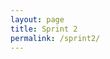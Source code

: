 ```yaml
---
layout: page
title: Sprint 2 
permalink: /sprint2/
---
```

<html lang="en">
<head>
    <meta charset="UTF-8">
    <meta name="viewport" content="width=device-width, initial-scale=1.0">
    <title>Sprint 2</title>
    <style>
        nav ul {
            list-style-type: none;
            margin: 0;
            padding: 0;
            overflow: hidden;
            background-color: #15935d;
            position: relative;
            z-index: 100;
        }

        nav li {
            float: left;
            position: relative;
        }

        nav li a {
            display: block;
            color: white;
            text-align: center;
            padding: 14px 16px;
            text-decoration: none;
            transition: all 0.3s ease;
            font-weight: bold;
        }

        nav li a:hover {
            background-color: #155f91;
            transform: scale(1.1);
        }

        /* Submenu CSS */
        nav ul ul {
            display: none;
            position: absolute;
            background-color: #155f91;
            top: 100%;
            left: 0;
            box-shadow: 0px 8px 16px rgba(0, 0, 0, 0.2);
            opacity: 0;
            transition: all 0.3s ease;
        }

        nav ul li:hover > ul {
            display: block;
            opacity: 1;
            transform: translateY(10px);
        }

        nav ul ul li {
            float: none;
            position: relative;
        }

        nav ul ul a {
            padding: 10px 16px;
        }

        /* Add transition effect to submenu items */
        nav ul ul li a:hover {
            background-color: #15935d;
            transform: translateX(10px);
        }

        /* Adding hover effects and shadow to GIF */
        img {
            transition: transform 0.3s ease;
            border-radius: 12px;
            box-shadow: 0px 4px 8px rgba(0, 0, 0, 0.1);
        }

        img:hover {
            transform: scale(1.05);
        }

        /* Spotify iframe effects */
        iframe {
            box-shadow: 0px 4px 8px rgba(0, 0, 0, 0.1);
            transition: transform 0.3s ease;
        }

        iframe:hover {
            transform: scale(1.03);
        }

        /* Adding a cool hover effect for menu links */
        nav li a:before {
            content: '';
            position: absolute;
            width: 100%;
            height: 4px;
            background-color: white;
            bottom: 0;
            left: 0;
            transform: scaleX(0);
            transform-origin: bottom right;
            transition: transform 0.3s ease-out;
        }

        nav li a:hover:before {
            transform: scaleX(1);
            transform-origin: bottom left;
        }

    </style>
</head>
<body>

<nav>
    <ul>
        <li><a href="https://nighthawkcoders.github.io/portfolio_2025/csp/big-idea/p3/fundamentals">Sprint 2 Resources</a>
            <ul>
                <li><a href="https://nighthawkcoders.github.io/portfolio_2025/csp/big-idea/p3/fundamentals">Period 3 Lessons</a></li>
                <li><a href="https://docs.google.com/spreadsheets/d/1eHGWIXPmFyhhdkjCYhULZZxweWrCLLZLY0NlReUTi7c/edit?gid=0#gid=0">Period 3 Schedule</a></li>
                <li><a href="https://docs.google.com/spreadsheets/d/14h1omXeuwfE-chlK-InGmzPGwLkhnY1mPBVatxFL13c/edit?usp=sharing">3.2 Grades</a></li>
                <li><a href="https://nighthawkcoders.github.io/portfolio_2025/csse/javascript/fundamentals/for-loops/">JavaScript For Loops and Sprites</a></li>  
            </ul>
        </li>
        <li><a href="https://nighthawkcoders.github.io/portfolio_2025/csp/big-idea/p3/fundamentals">Sprint 2 Homework</a>
            <ul>
                <li><a href="https://gabrielac07.github.io/gabi_2025/hacks-3.1-3.4/">3.1 and 3.4</a></li>
                <li><a href="https://gabrielac07.github.io/gabi_2025/hacks-3.3-3.5/">3.3 and 3.5</a></li>
                <li><a href="https://gabrielac07.github.io/gabi_2025/hacks-3.6-3.7/">3.6 and 3.7</a></li>
                <li><a href="https://gabrielac07.github.io/gabi_2025/hacks-3.8/">3.8</a></li>
                <li><a href="https://gabrielac07.github.io/gabi_2025/hacks-3.10/">3.10</a></li>
                <li><a href="https://gabrielac07.github.io/gabi_2025/hacks-3.10/">3.10</a></li>
                <li><a href="https://gabrielac07.github.io/gabi_2025/hacks-final/">Final Hacks</a></li>
            </ul>
        </li>
    </ul>
</nav>
</body>
</html>